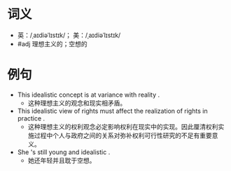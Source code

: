 # 词义
- 英：/ˌaɪdiəˈlɪstɪk/； 美：/ˌaɪdiəˈlɪstɪk/
- #adj 理想主义的；空想的
# 例句
- This idealistic concept is at variance with reality .
	- 这种理想主义的观念和现实相矛盾。
- This idealistic view of rights must affect the realization of rights in practice .
	- 这种理想主义的权利观念必定影响权利在现实中的实现。因此厘清权利实施过程中个人与政府之间的关系对弥补权利可行性研究的不足有重要意义。
- She 's still young and idealistic .
	- 她还年轻并且耽于空想。
